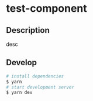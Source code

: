 # test-component

## Description

desc

## Develop

```bash
# install dependencies
$ yarn
# start development server
$ yarn dev
```